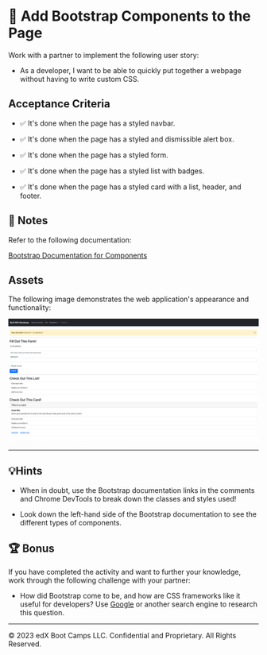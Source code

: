 # 📖 Add Bootstrap Components to the Page

Work with a partner to implement the following user story:

- As a developer, I want to be able to quickly put together a webpage without having to write custom CSS.

## Acceptance Criteria

- ✅ It's done when the page has a styled navbar.

- ✅ It's done when the page has a styled and dismissible alert box.

- ✅ It's done when the page has a styled form.

- ✅ It's done when the page has a styled list with badges.

- ✅ It's done when the page has a styled card with a list, header, and footer.

## 📝 Notes

Refer to the following documentation:

[Bootstrap Documentation for Components](https://getbootstrap.com/docs/5.1/components/)

## Assets

The following image demonstrates the web application's appearance and functionality:

![A webpage features a styled form, list, card and navbar.](./Images/01-solved-screenshot.png)

---

## 💡Hints

- When in doubt, use the Bootstrap documentation links in the comments and Chrome DevTools to break down the classes and styles used!

- Look down the left-hand side of the Bootstrap documentation to see the different types of components.

## 🏆 Bonus

If you have completed the activity and want to further your knowledge, work through the following challenge with your partner:

- How did Bootstrap come to be, and how are CSS frameworks like it useful for developers? Use [Google](https://www.google.com) or another search engine to research this question.

---

© 2023 edX Boot Camps LLC. Confidential and Proprietary. All Rights Reserved.
